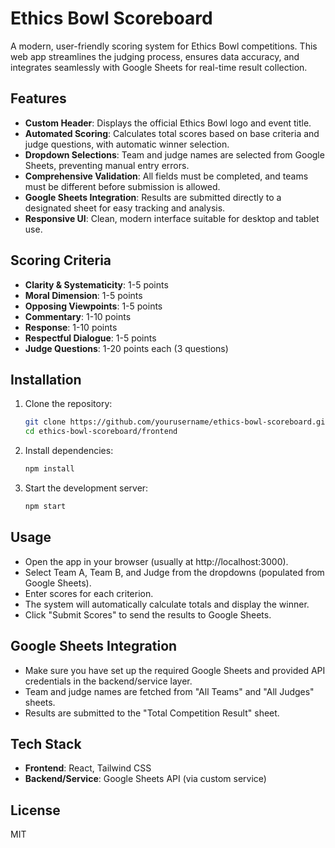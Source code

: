 # Ethics Bowl Scoreboard

A modern, user-friendly scoring system for Ethics Bowl competitions. This web app streamlines the judging process, ensures data accuracy, and integrates seamlessly with Google Sheets for real-time result collection.

## Features
- **Custom Header**: Displays the official Ethics Bowl logo and event title.
- **Automated Scoring**: Calculates total scores based on base criteria and judge questions, with automatic winner selection.
- **Dropdown Selections**: Team and judge names are selected from Google Sheets, preventing manual entry errors.
- **Comprehensive Validation**: All fields must be completed, and teams must be different before submission is allowed.
- **Google Sheets Integration**: Results are submitted directly to a designated sheet for easy tracking and analysis.
- **Responsive UI**: Clean, modern interface suitable for desktop and tablet use.

## Scoring Criteria
- **Clarity & Systematicity**: 1-5 points
- **Moral Dimension**: 1-5 points
- **Opposing Viewpoints**: 1-5 points
- **Commentary**: 1-10 points
- **Response**: 1-10 points
- **Respectful Dialogue**: 1-5 points
- **Judge Questions**: 1-20 points each (3 questions)

## Installation
1. Clone the repository:
   ```bash
   git clone https://github.com/yourusername/ethics-bowl-scoreboard.git
   cd ethics-bowl-scoreboard/frontend
   ```
2. Install dependencies:
   ```bash
   npm install
   ```
3. Start the development server:
   ```bash
   npm start
   ```

## Usage
- Open the app in your browser (usually at http://localhost:3000).
- Select Team A, Team B, and Judge from the dropdowns (populated from Google Sheets).
- Enter scores for each criterion.
- The system will automatically calculate totals and display the winner.
- Click "Submit Scores" to send the results to Google Sheets.

## Google Sheets Integration
- Make sure you have set up the required Google Sheets and provided API credentials in the backend/service layer.
- Team and judge names are fetched from "All Teams" and "All Judges" sheets.
- Results are submitted to the "Total Competition Result" sheet.

## Tech Stack
- **Frontend**: React, Tailwind CSS
- **Backend/Service**: Google Sheets API (via custom service)

## License
MIT 